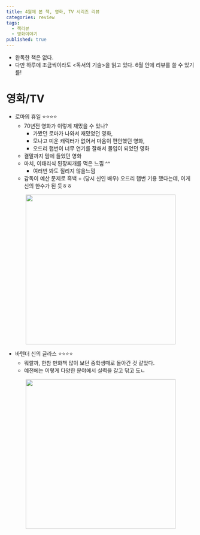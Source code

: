 ```yaml
---
title: 4월에 본 책, 영화, TV 시리즈 리뷰
categories: review
tags:
  - 책리뷰
  - 영화이야기
published: true
---
```

- 완독한 책은 없다.
- 다만 하루에 조금씩이라도 <독서의 기술>을 읽고 있다. 6월 안에 리뷰를 쓸 수 있기를!

# 영화/TV
- 로마의 휴일 ⭐⭐⭐⭐
	- 70년전 영화가 이렇게 재밌을 수 있나?
		- 가봤던 로마가 나와서 재밌었던 영화,
		- 모나고 미운 캐릭터가 없어서 마음이 편안했던 영화,
		- 오드리 햅번이 너무 연기를 잘해서 몰입이 되었던 영화
	- 결말까지 맘에 들었던 영화
	- 마치, 이태리식 된장찌개를 먹은 느낌 ^^
		- 여러번 봐도 질리지 않을느낌
	- 감독이 예산 문제로 흑백 + (당시 신인 배우) 오드리 햅번 기용 했다는데, 이게 신의 한수가 된 듯ㅎㅎ

<p align="center"> <img width="400" src="https://an2-img.amz.wtchn.net/image/v2/RN7p7dOzpIPNbFQV3P9Big.jpg?jwt=ZXlKaGJHY2lPaUpJVXpJMU5pSjkuZXlKdmNIUnpJanBiSW1SZk5Ea3dlRGN3TUhFNE1DSmRMQ0p3SWpvaUwzWXlMM04wYjNKbEwybHRZV2RsTHpFMk1EZzNOelUzTmpJeE5qWTVNRFV6TmpBaWZRLkRGTXp6bzM4UGRyN29DZkl4Qjl3SmhQUnhieDgxd29XSTZTaldwMHBaVWc"></p>

- 바텐더 신의 글라스 ⭐⭐⭐⭐
	- 뭐랄까, 한참 만화책 많이 보던 중학생때로 돌아간 것 같았다.
	- 예전에는 이렇게 다양한 분야에서 실력을 갈고 닦고 도ㄴ 

<p align="center"> <img width="400" src="https://an2-img.amz.wtchn.net/image/v2/l9pPUukccpBVXMcGlthkwg.jpg?jwt=ZXlKaGJHY2lPaUpJVXpJMU5pSjkuZXlKdmNIUnpJanBiSW1SZk5Ea3dlRGN3TUhFNE1DSmRMQ0p3SWpvaUwzWXlMM04wYjNKbEwybHRZV2RsTHpFM01ERTJOVEU1T0RnNE1USXhNakV6TWpJaWZRLjVEcjgzMUdUWjBnc2plS0IyUkdSQ3RmZUFjYkVjWmNKR0dNa0ZxTS0ydDA"></p>
